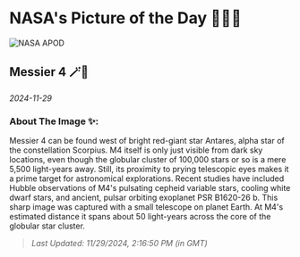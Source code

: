 
# NASA's Picture of the Day 🧑‍🚀💫

  ![NASA APOD](https://apod.nasa.gov/apod/image/2411/m4_STXL16200_RC14_LRGB.jpg)
  
  ## Messier 4 🪄🌌
  
  _2024-11-29_
  
  ### About The Image ✨: 
  
  Messier 4 can be found west of bright red-giant star Antares, alpha star of the constellation Scorpius. M4 itself is only just visible from dark sky locations, even though the globular cluster of 100,000 stars or so is a mere 5,500 light-years away. Still, its proximity to prying telescopic eyes makes it a prime target for astronomical explorations. Recent studies have included Hubble observations of M4's pulsating cepheid variable stars, cooling white dwarf stars, and ancient, pulsar orbiting exoplanet PSR B1620-26 b. This sharp image was captured with a small telescope on planet Earth. At M4's estimated distance it spans about 50 light-years across the core of the globular star cluster.
  
  
  
  > _Last Updated: 11/29/2024, 2:16:50 PM (in GMT)_
  